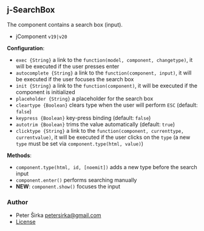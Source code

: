 ## j-SearchBox

The component contains a search box (input).

- jComponent `v19|v20`

__Configuration__:

- `exec {String}` a link to the `function(model, component, changetype)`, it will be executed if the user presses enter
- `autocomplete {String}` a link to the `function(component, input)`, it will be executed if the user focuses the search box
- `init {String}` a link to the `function(component)`, it will be executed if the component is initialized
- `placeholder {String}` a placeholder for the search box
- `cleartype {Boolean}` clears type when the user will perform `ESC` (default: `false`)
- `keypress {Boolean}` key-press binding (default: `false`)
- `autotrim {Boolean}` trims the value automatically (default: `true`)
- `clicktype {String}` a link to the `function(component, currenttype, currentvalue)`, it will be executed if the user clicks on the `type` (a new `type` must be set via `component.type(html, value)`)

__Methods__:

- `component.type(html, id, [noemit])` adds a new type before the search input
- `component.enter()` performs searching manually
- __NEW__: `component.show()` focuses the input

### Author

- Peter Širka <petersirka@gmail.com>
- [License](https://www.totaljs.com/license/)